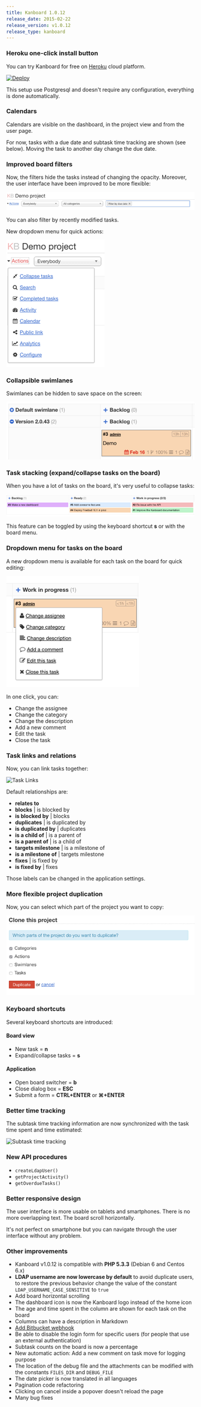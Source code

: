 ```yaml
---
title: Kanboard 1.0.12
release_date: 2015-02-22
release_version: v1.0.12
release_type: kanboard
---
```


### Heroku one-click install button

You can try Kanboard for free on [Heroku](https://www.heroku.com/) cloud platform.

[![Deploy](https://www.herokucdn.com/deploy/button.png)](https://heroku.com/deploy?template=https://github.com/kanboard/kanboard)

This setup use Postgresql and doesn't require any configuration, everything is done automatically.

### Calendars

Calendars are visible on the dashboard, in the project view and from the user page.

For now, tasks with a due date and subtask time tracking are shown (see below).
Moving the task to another day change the due date.

### Improved board filters

Now, the filters hide the tasks instead of changing the opacity.
Moreover, the user interface have been improved to be more flexible:

![Board filters](/assets/img/releases/1.0.12/board-filters.png)

You can also filter by recently modified tasks.

New dropdown menu for quick actions:

![Dropdown menu board](/assets/img/releases/1.0.12/dropdown-menu-board.png)

### Collapsible swimlanes

Swimlanes can be hidden to save space on the screen:

![Collapsible swimlane](/assets/img/releases/1.0.12/collapsible-swimlane.png)

### Task stacking (expand/collapse tasks on the board)

When you have a lot of tasks on the board, it's very useful to collapse tasks:

![Tasks collapsed](/assets/img/releases/1.0.12/tasks-collasped.png)

This feature can be toggled by using the keyboard shortcut **s** or with the board menu.

### Dropdown menu for tasks on the board

A new dropdown menu is available for each task on the board for quick editing:

![Dropdown menu tasks](/assets/img/releases/1.0.12/dropdown-menu-tasks.png)

In one click, you can:

- Change the assignee
- Change the category
- Change the description
- Add a new comment
- Edit the task
- Close the task

### Task links and relations

Now, you can link tasks together:

![Task Links](https://docs.kanboard.org/images/v1/internal-task-links.png)

Default relationships are:

- **relates to**
- **blocks** | is blocked by
- **is blocked by** | blocks
- **duplicates** | is duplicated by
- **is duplicated by** | duplicates
- **is a child of** | is a parent of
- **is a parent of** | is a child of
- **targets milestone** | is a milestone of
- **is a milestone of** | targets milestone
- **fixes** | is fixed by
- **is fixed by** | fixes

Those labels can be changed in the application settings.

### More flexible project duplication

Now, you can select which part of the project you want to copy:

![Project duplication](/assets/img/releases/1.0.12/project-duplication.png)

### Keyboard shortcuts

Several keyboard shortcuts are introduced:

#### Board view

- New task = **n**
- Expand/collapse tasks = **s**

#### Application

- Open board switcher = **b**
- Close dialog box = **ESC**
- Submit a form = **CTRL+ENTER** or **⌘+ENTER**

### Better time tracking

The subtask time tracking information are now synchronized with the task time spent and time estimated:

![Subtask time tracking](https://docs.kanboard.org/images/v1/subtask-status-inprogress.png)

### New API procedures

- `createLdapUser()`
- `getProjectActivity()`
- `getOverdueTasks()`

### Better responsive design

The user interface is more usable on tablets and smartphones.
There is no more overlapping text.
The board scroll horizontally.

It's not perfect on smartphone but you can navigate through the user interface without any problem.

### Other improvements

- Kanboard v1.0.12 is compatible with **PHP 5.3.3** (Debian 6 and Centos 6.x)
- **LDAP username are now lowercase by default** to avoid duplicate users, to restore the previous behavior change the value of the constant `LDAP_USERNAME_CASE_SENSITIVE` to `true`
- Add board horizontal scrolling
- The dashboard icon is now the Kanboard logo instead of the home icon
- The age and time spent in the column are shown for each task on the board
- Columns can have a description in Markdown
- [Add Bitbucket webhook](https://kanboard.net/documentation/bitbucket-webhooks)
- Be able to disable the login form for specific users (for people that use an external authentication)
- Subtask counts on the board is now a percentage
- New automatic action: Add a new comment on task move for logging purpose
- The location of the debug file and the attachments can be modified with the constants `FILES_DIR` and `DEBUG_FILE`
- The date picker is now translated in all languages
- Pagination code refactoring
- Clicking on cancel inside a popover doesn't reload the page
- Many bug fixes
